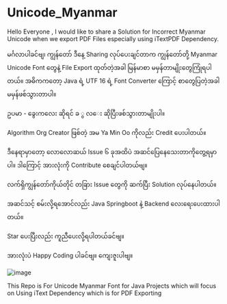 # Unicode_Myanmar

Hello Everyone , I would like to share a Solution for Incorrect Myanmar Unicode when we export PDF Files especially using  iTextPDF Dependency. 

မင်္ဂလာပါခင်ဗျ၊ ကျွန်တော် ဒီနေ့ Sharing လုပ်ပေးချင်တာက ကျွန်တော်တို့ Myanmar Unicode Font တွေနဲ့ File Export ထုတ်တဲ့အခါ မြန်မာစာ မမှန်တာမျိုးတွေကြုံရပါတယ်။ အဓိကကတော့ Java ရဲ့ UTF 16 ရဲ့ Font Converter ကြောင့် စာတွေပြတဲ့အခါ မမှန်ဖစ်သွားတာပါ။

ဥပမာ - ခွေးကလေး ဆိုရင်
ခ ွ လ​ေး ဆိုပြီးဖစ်သွားတာမျိုးပါ။

Algorithm Org Creator ဖြစ်တဲ့ အမ Ya Min Oo ကိုလည်း Credit ပေးပါတယ်။

ဒီနေရာမှာတော့ လောလောဆယ် Issue ၆ ခုအထိပဲ အဆင်ပြေနေသေးတာကိုတွေ့ရမှာပါ။ ဒါကြောင့် အားလုံးကို Contribute စေချင်ပါတယ်ဗျ။

လက်ရှိကျွန်တော်ကိုယ်တိုင် တခြား Issue တွေကို ဆက်ပြီး  Solution လုပ်နေပါတယ်။

အဆင်သင့် စမ်းလို့ရအောင်လည်း Java Springboot နဲ့ Backend လေးရေးပေးထားပါတယ်။

Star ပေးပြီးလည်း ကူညီပေးလို့ရပါတယ်ခင်ဗျ။

အားလုံးပဲ Happy Coding ပါခင်ဗျ။
ကျေးဇူးပါဗျ။

![image](https://github.com/user-attachments/assets/c5621e0a-1b42-4316-b2cf-a8c86070d1b7)


This Repo is For Unicode Myanmar Font for Java Projects which will focus on Using iText Dependency which is for PDF Exporting

